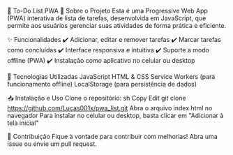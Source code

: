 📌 To-Do List PWA
📖 Sobre o Projeto
Esta é uma Progressive Web App (PWA) interativa de lista de tarefas, desenvolvida em JavaScript, que permite aos usuários gerenciar suas atividades de forma prática e eficiente.

✨ Funcionalidades
✔️ Adicionar, editar e remover tarefas
✔️ Marcar tarefas como concluídas
✔️ Interface responsiva e intuitiva
✔️ Suporte a modo offline (PWA)
✔️ Instalação como aplicativo no celular ou desktop

🚀 Tecnologias Utilizadas
JavaScript
HTML & CSS
Service Workers (para funcionamento offline)
LocalStorage (para persistência de dados)

📥 Instalação e Uso
Clone o repositório:
sh
Copy
Edit
git clone https://github.com/Lucas001x/pwa_list.git
Abra o arquivo index.html no navegador
Para instalar no celular ou desktop, basta clicar em "Adicionar à tela inicial"

📌 Contribuição
Fique à vontade para contribuir com melhorias! Abra uma issue ou envie um pull request.
